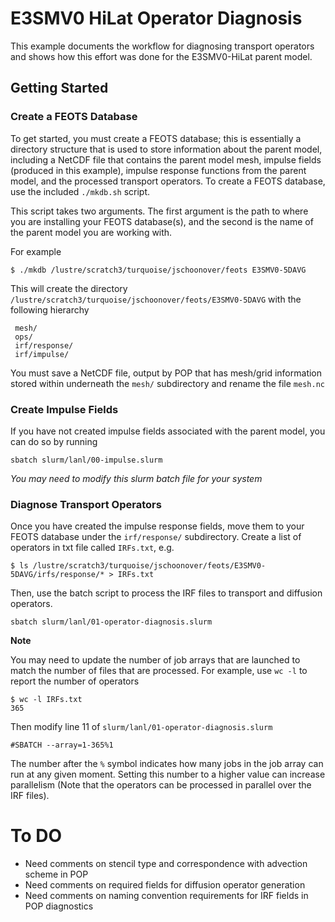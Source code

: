 # E3SMV0 HiLat Operator Diagnosis
This example documents the workflow for diagnosing transport operators and shows how this effort was done for the E3SMV0-HiLat parent model.

## Getting Started

### Create a FEOTS Database
To get started, you must create a FEOTS database; this is essentially a directory structure that is used to store information about the parent model, including a NetCDF file that contains the parent model mesh, impulse fields (produced in this example), impulse response functions from the parent model, and the processed transport operators. To create a FEOTS database, use the included `./mkdb.sh` script.

This script takes two arguments. The first argument is the path to where you are installing your FEOTS database(s), and the second is the name of the parent model you are working with.

For example
```
$ ./mkdb /lustre/scratch3/turquoise/jschoonover/feots E3SMV0-5DAVG
```
This will create the directory `/lustre/scratch3/turquoise/jschoonover/feots/E3SMV0-5DAVG` with the following hierarchy 
```
 mesh/
 ops/
 irf/response/
 irf/impulse/
```

You must save a NetCDF file, output by POP that has mesh/grid information stored within underneath the `mesh/` subdirectory and rename the file `mesh.nc`

### Create Impulse Fields
If you have not created impulse fields associated with the parent model, you can do so by running
```
sbatch slurm/lanl/00-impulse.slurm
```
*You may need to modify this slurm batch file for your system*


### Diagnose Transport Operators
Once you have created the impulse response fields, move them to your FEOTS database under the `irf/response/` subdirectory. Create a list of operators in txt file called `IRFs.txt`, e.g.
```
$ ls /lustre/scratch3/turquoise/jschoonover/feots/E3SMV0-5DAVG/irfs/response/* > IRFs.txt
```
Then, use the batch script to process the IRF files to transport and diffusion operators.
```
sbatch slurm/lanl/01-operator-diagnosis.slurm
```

**Note**

You may need to update the number of job arrays that are launched to match the number of files that are processed. For example, use `wc -l` to report the number of operators
```
$ wc -l IRFs.txt
365
```
Then modify line 11 of `slurm/lanl/01-operator-diagnosis.slurm`
```
#SBATCH --array=1-365%1
```
The number after the `%` symbol indicates how many jobs in the job array can run at any given moment. Setting this number to a higher value can increase parallelism (Note that the operators can be processed in parallel over the IRF files).


# To DO
* Need comments on stencil type and correspondence with advection scheme in POP
* Need comments on required fields for diffusion operator generation
* Need comments on naming convention requirements for IRF fields in POP diagnostics
